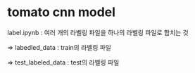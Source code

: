 # tomato cnn model
label.ipynb :  여러 개의 라벨링 파일을 하나의 라벨링 파일로 합치는 것

=> labedled_data : train의 라벨링 파일

=> test_labeled_data : test의 라벨링 파일
